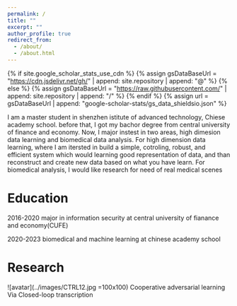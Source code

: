 ```yaml
---
permalink: /
title: ""
excerpt: ""
author_profile: true
redirect_from: 
  - /about/
  - /about.html
---
```


{% if site.google_scholar_stats_use_cdn %}
{% assign gsDataBaseUrl = "https://cdn.jsdelivr.net/gh/" | append: site.repository | append: "@" %}
{% else %}
{% assign gsDataBaseUrl = "https://raw.githubusercontent.com/" | append: site.repository | append: "/" %}
{% endif %}
{% assign url = gsDataBaseUrl | append: "google-scholar-stats/gs_data_shieldsio.json" %}

<span class='anchor' id='about-me'></span>

I am a master student in shenzhen istitute of advanced technology, Chiese academy school. before that, I got my bachor degree from central university of finance and economy. 
Now, I major instest in two areas, high dimesion data learning and biomedical data analysis.
For high dimension data learning, where I am itersted in build a simple, cotroling, robust, and efficient system which would learning good representation of data, and than reconstruct and create new data based on what you have learn.
For biomedical analysis, I would like research for need of real medical scenes



# Education
2016-2020 major in information security at central university of fianance and economy(CUFE)


2020-2023 biomedical and machine learning at chinese academy school


# Research
![avatar](../images/CTRL12.jpg =100x100)       Cooperative adversarial learning Via Closed-loop transcription

